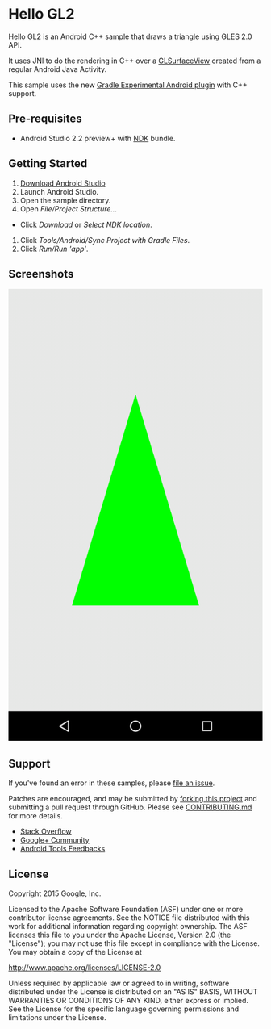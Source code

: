 Hello GL2
=========
Hello GL2 is an Android C++ sample that draws a triangle using GLES 2.0 API.

It uses JNI to do the rendering in C++ over a
[GLSurfaceView](http://developer.android.com/reference/android/opengl/GLSurfaceView.html)
created from a regular Android Java Activity.

This sample uses the new [Gradle Experimental Android plugin](http://tools.android.com/tech-docs/new-build-system/gradle-experimental) with C++ support.

Pre-requisites
--------------
- Android Studio 2.2 preview+ with [NDK](https://developer.android.com/ndk/) bundle.

Getting Started
---------------
1. [Download Android Studio](http://developer.android.com/sdk/index.html)
1. Launch Android Studio.
1. Open the sample directory.
1. Open *File/Project Structure...*
  - Click *Download* or *Select NDK location*.
1. Click *Tools/Android/Sync Project with Gradle Files*.
1. Click *Run/Run 'app'*.

Screenshots
-----------
![screenshot](screenshot.png)

Support
-------
If you've found an error in these samples, please [file an issue](https://github.com/googlesamples/android-ndk/issues/new).

Patches are encouraged, and may be submitted by [forking this project](https://github.com/googlesamples/android-ndk/fork) and
submitting a pull request through GitHub. Please see [CONTRIBUTING.md](../CONTRIBUTING.md) for more details.

- [Stack Overflow](http://stackoverflow.com/questions/tagged/android-ndk)
- [Google+ Community](https://plus.google.com/communities/105153134372062985968)
- [Android Tools Feedbacks](http://tools.android.com/feedback)

License
-------
Copyright 2015 Google, Inc.

Licensed to the Apache Software Foundation (ASF) under one or more contributor
license agreements.  See the NOTICE file distributed with this work for
additional information regarding copyright ownership.  The ASF licenses this
file to you under the Apache License, Version 2.0 (the "License"); you may not
use this file except in compliance with the License.  You may obtain a copy of
the License at

  http://www.apache.org/licenses/LICENSE-2.0

Unless required by applicable law or agreed to in writing, software
distributed under the License is distributed on an "AS IS" BASIS, WITHOUT
WARRANTIES OR CONDITIONS OF ANY KIND, either express or implied.  See the
License for the specific language governing permissions and limitations under
the License.

